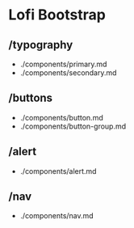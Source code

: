 # Lofi Bootstrap

## /typography

- ./components/primary.md
- ./components/secondary.md

## /buttons

- ./components/button.md
- ./components/button-group.md

## /alert

- ./components/alert.md

## /nav

- ./components/nav.md
